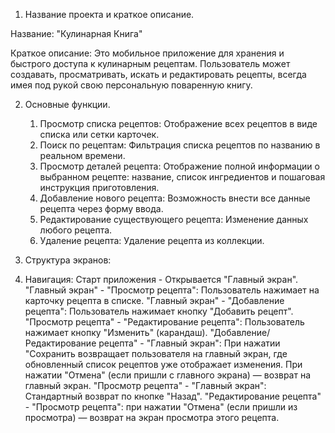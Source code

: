 1. Название проекта и краткое описание.

Название: "Кулинарная Книга"

Краткое описание: Это мобильное приложение для хранения и быстрого доступа к кулинарным рецептам. Пользователь может создавать, просматривать, искать и редактировать рецепты, всегда имея под рукой свою персональную поваренную книгу.

2. Основные функции.

	1) Просмотр списка рецептов: Отображение всех рецептов в виде списка или сетки карточек.
	2) Поиск по рецептам: Фильтрация списка рецептов по названию в реальном времени.
	3) Просмотр деталей рецепта: Отображение полной информации о выбранном рецепте: название, список ингредиентов 	   и пошаговая инструкция приготовления.
	4) Добавление нового рецепта: Возможность внести все данные рецепта через форму ввода.
	5) Редактирование существующего рецепта: Изменение данных любого рецепта.
	6) Удаление рецепта: Удаление рецепта из коллекции.
3. Структура экранов:

4. Навигация:
Старт приложения - Открывается "Главный экран".
"Главный экран" - "Просмотр рецепта": Пользователь нажимает на карточку рецепта в списке.
"Главный экран" - "Добавление рецепта": Пользователь нажимает кнопку "Добавить рецепт".
"Просмотр рецепта" - "Редактирование рецепта": Пользователь нажимает кнопку "Изменить" (карандаш).
"Добавление/Редактирование рецепта" - "Главный экран":
При нажатии "Сохранить возвращает пользователя на главный экран, где обновленный список рецептов уже отображает изменения.
При нажатии "Отмена" (если пришли с главного экрана) — возврат на главный экран.
"Просмотр рецепта" - "Главный экран": Стандартный возврат по кнопке "Назад".
"Редактирование рецепта" - "Просмотр рецепта": при нажатии "Отмена" (если пришли из просмотра) — возврат на экран просмотра этого рецепта.
